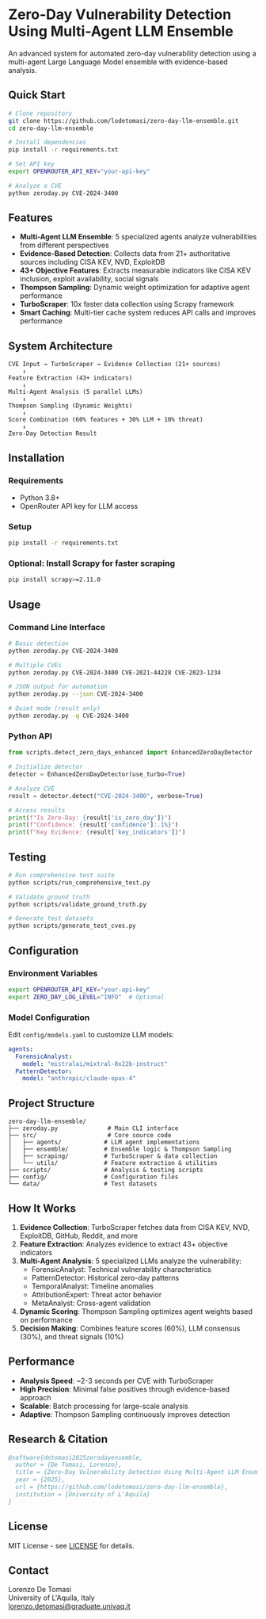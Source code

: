 # Zero-Day Vulnerability Detection Using Multi-Agent LLM Ensemble

An advanced system for automated zero-day vulnerability detection using a multi-agent Large Language Model ensemble with evidence-based analysis.

## Quick Start

```bash
# Clone repository
git clone https://github.com/lodetomasi/zero-day-llm-ensemble.git
cd zero-day-llm-ensemble

# Install dependencies
pip install -r requirements.txt

# Set API key
export OPENROUTER_API_KEY="your-api-key"

# Analyze a CVE
python zeroday.py CVE-2024-3400
```

## Features

- **Multi-Agent LLM Ensemble**: 5 specialized agents analyze vulnerabilities from different perspectives
- **Evidence-Based Detection**: Collects data from 21+ authoritative sources including CISA KEV, NVD, ExploitDB
- **43+ Objective Features**: Extracts measurable indicators like CISA KEV inclusion, exploit availability, social signals
- **Thompson Sampling**: Dynamic weight optimization for adaptive agent performance
- **TurboScraper**: 10x faster data collection using Scrapy framework
- **Smart Caching**: Multi-tier cache system reduces API calls and improves performance

## System Architecture

```
CVE Input → TurboScraper → Evidence Collection (21+ sources)
    ↓
Feature Extraction (43+ indicators)
    ↓
Multi-Agent Analysis (5 parallel LLMs)
    ↓
Thompson Sampling (Dynamic Weights)
    ↓
Score Combination (60% features + 30% LLM + 10% threat)
    ↓
Zero-Day Detection Result
```

## Installation

### Requirements
- Python 3.8+
- OpenRouter API key for LLM access

### Setup
```bash
pip install -r requirements.txt
```

### Optional: Install Scrapy for faster scraping
```bash
pip install scrapy>=2.11.0
```

## Usage

### Command Line Interface

```bash
# Basic detection
python zeroday.py CVE-2024-3400

# Multiple CVEs
python zeroday.py CVE-2024-3400 CVE-2021-44228 CVE-2023-1234

# JSON output for automation
python zeroday.py --json CVE-2024-3400

# Quiet mode (result only)
python zeroday.py -q CVE-2024-3400
```

### Python API

```python
from scripts.detect_zero_days_enhanced import EnhancedZeroDayDetector

# Initialize detector
detector = EnhancedZeroDayDetector(use_turbo=True)

# Analyze CVE
result = detector.detect("CVE-2024-3400", verbose=True)

# Access results
print(f"Is Zero-Day: {result['is_zero_day']}")
print(f"Confidence: {result['confidence']:.1%}")
print(f"Key Evidence: {result['key_indicators']}")
```

## Testing

```bash
# Run comprehensive test suite
python scripts/run_comprehensive_test.py

# Validate ground truth
python scripts/validate_ground_truth.py

# Generate test datasets
python scripts/generate_test_cves.py
```

## Configuration

### Environment Variables
```bash
export OPENROUTER_API_KEY="your-api-key"
export ZERO_DAY_LOG_LEVEL="INFO"  # Optional
```

### Model Configuration
Edit `config/models.yaml` to customize LLM models:
```yaml
agents:
  ForensicAnalyst:
    model: "mistralai/mixtral-8x22b-instruct"
  PatternDetector:
    model: "anthropic/claude-opus-4"
```

## Project Structure

```
zero-day-llm-ensemble/
├── zeroday.py              # Main CLI interface
├── src/                    # Core source code
│   ├── agents/            # LLM agent implementations
│   ├── ensemble/          # Ensemble logic & Thompson Sampling
│   ├── scraping/          # TurboScraper & data collection
│   └── utils/             # Feature extraction & utilities
├── scripts/               # Analysis & testing scripts
├── config/                # Configuration files
└── data/                  # Test datasets
```

## How It Works

1. **Evidence Collection**: TurboScraper fetches data from CISA KEV, NVD, ExploitDB, GitHub, Reddit, and more
2. **Feature Extraction**: Analyzes evidence to extract 43+ objective indicators
3. **Multi-Agent Analysis**: 5 specialized LLMs analyze the vulnerability:
   - ForensicAnalyst: Technical vulnerability characteristics
   - PatternDetector: Historical zero-day patterns
   - TemporalAnalyst: Timeline anomalies
   - AttributionExpert: Threat actor behavior
   - MetaAnalyst: Cross-agent validation
4. **Dynamic Scoring**: Thompson Sampling optimizes agent weights based on performance
5. **Decision Making**: Combines feature scores (60%), LLM consensus (30%), and threat signals (10%)

## Performance

- **Analysis Speed**: ~2-3 seconds per CVE with TurboScraper
- **High Precision**: Minimal false positives through evidence-based approach
- **Scalable**: Batch processing for large-scale analysis
- **Adaptive**: Thompson Sampling continuously improves detection

## Research & Citation

```bibtex
@software{detomasi2025zerodayensemble,
  author = {De Tomasi, Lorenzo},
  title = {Zero-Day Vulnerability Detection Using Multi-Agent LLM Ensemble},
  year = {2025},
  url = {https://github.com/lodetomasi/zero-day-llm-ensemble},
  institution = {University of L'Aquila}
}
```

## License

MIT License - see [LICENSE](LICENSE) for details.

## Contact

Lorenzo De Tomasi  
University of L'Aquila, Italy  
lorenzo.detomasi@graduate.univaq.it